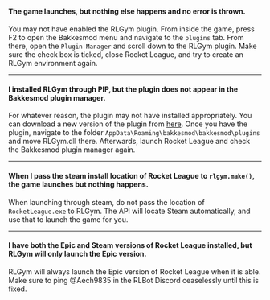 #### The game launches, but nothing else happens and no error is thrown.

You may not have enabled the RLGym plugin. From inside the game, press F2 to open the Bakkesmod menu and navigate to the `plugins` tab.
From there, open the `Plugin Manager` and scroll down to the RLGym plugin. Make sure the check box is ticked, close Rocket League, and try to create an RLGym environment again.

***

#### I installed RLGym through PIP, but the plugin does not appear in the Bakkesmod plugin manager.

For whatever reason, the plugin may not have installed appropriately. You can download a new version of the plugin from [here](https://github.com/lucas-emery/rocket-league-gym/tree/main/rlgym/plugin).
Once you have the plugin, navigate to the folder `AppData\Roaming\bakkesmod\bakkesmod\plugins` and move RLGym.dll there. Afterwards, launch Rocket League and check the Bakkesmod plugin manager again.

***

#### When I pass the steam install location of Rocket League to `rlgym.make()`, the game launches but nothing happens.

When launching through steam, do not pass the location of `RocketLeague.exe` to RLGym. The API will locate Steam automatically, and use that to launch the game for you.

***

#### I have both the Epic and Steam versions of Rocket League installed, but RLGym will only launch the Epic version.

RLGym will always launch the Epic version of Rocket League when it is able. Make sure to ping @Aech9835 in the RLBot Discord ceaselessly until this is fixed.
